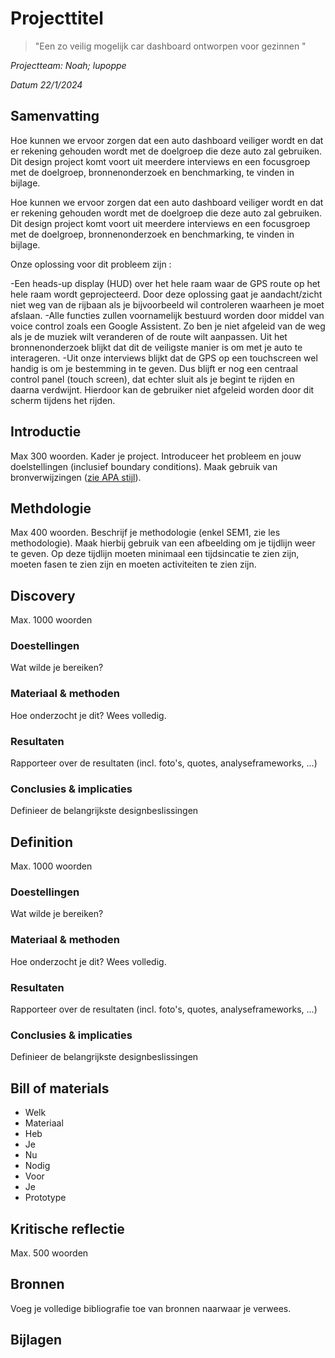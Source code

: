 # Projecttitel
> "Een zo veilig mogelijk car dashboard ontworpen voor gezinnen
"

*Projectteam: Noah; lupoppe*


*Datum 22/1/2024*

## Samenvatting
Hoe kunnen we ervoor zorgen dat een auto dashboard veiliger wordt en dat er rekening gehouden wordt met de doelgroep die deze auto zal gebruiken. Dit design project komt voort uit meerdere interviews en een focusgroep met de doelgroep, bronnenonderzoek en benchmarking, te vinden in bijlage. 

Hoe kunnen we ervoor zorgen dat een auto dashboard veiliger wordt en dat er rekening gehouden wordt met de doelgroep die deze auto zal gebruiken. Dit design project komt voort uit meerdere interviews en een focusgroep met de doelgroep, bronnenonderzoek en benchmarking, te vinden in bijlage. 

Onze oplossing voor dit probleem zijn :

-Een heads-up display (HUD) over het hele raam waar de GPS route op het hele raam wordt geprojecteerd. Door deze oplossing gaat je aandacht/zicht niet weg van de rijbaan als je bijvoorbeeld wil controleren waarheen je moet afslaan. 
-Alle functies zullen voornamelijk bestuurd worden door middel van voice control zoals een Google Assistent. Zo ben je niet afgeleid van de weg als je de muziek wilt veranderen of de route wilt aanpassen. Uit het bronnenonderzoek blijkt 
 dat dit de veiligste manier is om met je auto te interageren. 
-Uit onze interviews blijkt dat de GPS op een touchscreen wel handig is om je bestemming in te geven. Dus blijft er nog een centraal control panel (touch screen), dat echter sluit als je begint te rijden en daarna verdwijnt. Hierdoor kan 
 de gebruiker niet afgeleid worden door dit scherm tijdens het rijden.  

## Introductie
Max 300 woorden.
Kader je project. Introduceer het probleem en jouw doelstellingen (inclusief boundary conditions).
Maak gebruik van bronverwijzingen ([zie APA stijl](https://www.scribbr.nl/category/apa-stijl/)).

## Methdologie
Max 400 woorden. Beschrijf je methodologie (enkel SEM1, zie les methodologie). Maak hierbij gebruik van een afbeelding om je tijdlijn weer te geven. Op deze tijdlijn moeten minimaal een tijdsincatie te zien zijn, moeten fasen te zien zijn en moeten activiteiten te zien zijn.

## Discovery
Max. 1000 woorden
### Doestellingen
Wat wilde je bereiken?
### Materiaal & methoden
Hoe onderzocht je dit? Wees volledig.
### Resultaten
Rapporteer over de resultaten (incl. foto's, quotes, analyseframeworks, ...)
### Conclusies & implicaties
Definieer de belangrijkste designbeslissingen

## Definition
Max. 1000 woorden
### Doestellingen
Wat wilde je bereiken?
### Materiaal & methoden
Hoe onderzocht je dit? Wees volledig.
### Resultaten
Rapporteer over de resultaten (incl. foto's, quotes, analyseframeworks, ...)
### Conclusies & implicaties
Definieer de belangrijkste designbeslissingen

## Bill of materials
- Welk
- Materiaal
- Heb
- Je
- Nu
- Nodig
- Voor
- Je
- Prototype

## Kritische reflectie
Max. 500 woorden

## Bronnen
Voeg je volledige bibliografie toe van bronnen naarwaar je verwees.

## Bijlagen
